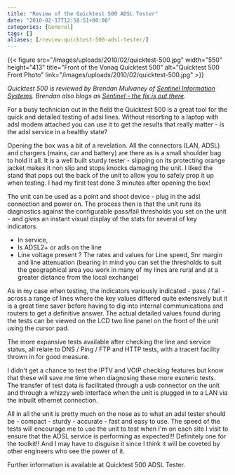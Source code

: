 ```yaml
---
title: "Review of the Quicktest 500 ADSL Tester"
date: "2010-02-17T12:58:51+00:00"
categories: [General]
tags: []
aliases: [/review-quicktest-500-adsl-tester/]
---
```


{{< figure src="/images/uploads/2010/02/quicktest-500.jpg" width="550" height="413" title="Front of the Vonaq Quicktest 500" alt="Quicktest 500 Front Photo" link="/images/uploads/2010/02/quicktest-500.jpg" >}}

<em>Quicktest 500 is reviewed by Brendan Mulvaney of <a href="http://www.sentinel-is.com/">Sentinel Information Systems</a>. Brendan also blogs as <a href="http://www.secure-eserver.com/">Sentinel - the fix is out there</a>.
</em>

For  a busy technician out in the field the Quicktest  500 is a great tool for the quick and detailed testing of adsl  lines. Without resorting to a laptop with adsl modem attached you can  use it to get the results that really matter - is the adsl service in a  healthy state?

Opening the box was a bit of a revelation. All the  connectors (LAN, ADSL)  and chargers (mains, car and battery) are  there as is a small shoulder bag to hold it all. It is a well built  sturdy tester - slipping on its protecting orange jacket makes it non  slip and stops knocks damaging the unit. I liked the stand that pops out  the back of the unit to allow you to safely prop it up when testing. I  had my first test done 3 minutes after opening the box!

The unit  can be used as a point and shoot device - plug in the adsl connection  and power on. The process then is that the unit runs its diagnostics  against the configurable pass/fail thresholds you set on the unit - and  gives an instant visual display of the stats for several of key  indicators.
<ul>
	<li>In service,</li>
	<li>Is ADSL2+ or adls on the  line</li>
	<li>Line voltage present ? The rates and values for Line speed, Snr margin and line attenuation (bearing in mind you can set the  thresholds to suit the geographical area you work in many of my lines  are rural and at a greater distance from the local exchange)</li>
</ul>
As  in my case when testing, the indicators variously indicated  - pass /  fail - across a range of lines where the key values differed quite  extensively but it is a great time saver before having to dig into  internal  communications and routers to get a definitive answer. The  actual detailed values  found during the tests can be viewed on the LCD  two line panel on the front of the unit using the cursor pad.

The  more expansive tests available after checking the line and service  status, all  relate to DNS / Ping  / FTP and HTTP tests, with a tracert  facility thrown in for good measure.

I didn't get a chance to test  the IPTV and VOIP checking features but know that these will save me  time when diagnosing these more esoteric tests. The transfer of test  data  is facilitated through a usb connector on the unit and through a whizzy web interface when the unit is plugged in to a LAN via the inbuilt ethernet connection.

All in all the unit is pretty much on the  nose as to what an adsl tester should be - compact - sturdy - accurate -  fast and easy to use. The speed of the tests will encourage me to use  the unit to test when I'm on each site I visit  to ensure that the ADSL  service is performing as expected!!!  Definitely one for the toolkit!!  And I may have to disguise it since I think it will be coveted by other  engineers who see the power of it.

Further information is available  at Quicktest  500 ADSL Tester.
